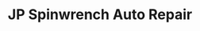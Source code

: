 ---
title: "JP Spinwrench Auto Repair"
url: /glendale/jp-spinwrench-auto-repair/
shop: car repair
---